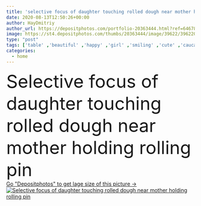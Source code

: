 ```yaml
---
title: 'selective focus of daughter touching rolled dough near mother holding rolling pin'
date: 2020-08-13T12:50:26+00:00
author: HayDmitriy
author_url: https://depositphotos.com/portfolio-20363444.html?ref=64678756
image: https://st4.depositphotos.com/thumbs/20363444/image/39622/396220500/api_thumb_450.jpg?forcejpeg=true
type: "post"
tags: ['table' ,'beautiful' ,'happy' ,'girl' ,'smiling' ,'cute' ,'caucasian' ,'uncooked' ,'raw' ,'food' ,'kitchen' ,'pastry' ,'homemade' ,'recipe' ,'child' ,'family' ,'nutrition' ,'cook' ,'childhood' ,'kid' ,'prepare' ,'adorable' ,'eggshell' ,'home' ,'woman' ,'together' ,'preschooler' ,'indoors' ,'ingredients' ,'flour' ,'attractive' ,'bakery' ,'daughter' ,'rolled' ,'mother' ,'parenting' ,'parent' ,'mom' ,'relationship' ,'dough' ,'scattered' ,'motherhood' ,'High Angle View' ,'Two People' ,'selective focus' ,'young adult' ,'rolling pin' ,'chicken eggs' ]
categories: 
  - home
---
```

<div aling="center">
            <font size="60"> Selective focus of daughter touching rolled dough near mother holding rolling pin</font>   
</div>
<div>
    <a href='https://st4.depositphotos.com/thumbs/20363444/image/39622/396220500/api_thumb_450.jpg?forcejpeg=true?ref=64678756' target=_blank > Go "Depositphotos" to get lage size of this picture ->
        <img href='https://st4.depositphotos.com/thumbs/20363444/image/39622/396220500/api_thumb_450.jpg?forcejpeg=true?ref=64678756' src='https://st4.depositphotos.com/20363444/39622/i/950/depositphotos_396220500-stock-photo-selective-focus-daughter-touching-rolled.jpg?forcejpeg=true' alt='Selective focus of daughter touching rolled dough near mother holding rolling pin' >
    </a>
</div>

